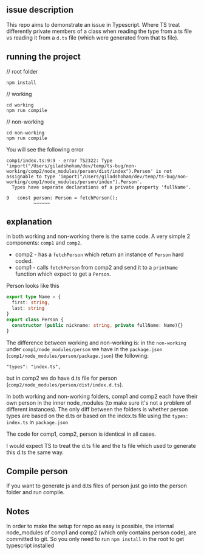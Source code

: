 ## issue description

This repo aims to demonstrate an issue in Typescript.
Where TS treat differently private members of a class when reading the type from a ts file
vs reading it from a `d.ts` file (which were generated from that ts file).

## running the project

// root folder
```
npm install 
```

// working
```
cd working
npm run compile
```

// non-working
```
cd non-working
npm run compile
```
You will see the following error
```
comp1/index.ts:9:9 - error TS2322: Type 'import("/Users/giladshoham/dev/temp/ts-bug/non-working/comp2/node_modules/person/dist/index").Person' is not assignable to type 'import("/Users/giladshoham/dev/temp/ts-bug/non-working/comp1/node_modules/person/index").Person'.
  Types have separate declarations of a private property 'fullName'.

9   const person: Person = fetchPerson();
          ~~~~~~
```

## explanation

in both working and non-working there is the same code.
A very simple 2 components: `comp1` and `comp2`.

* comp2 - has a `fetchPerson` which return an instance of `Person` hard coded.
* comp1 - calls `fetchPerson` from comp2 and send it to a `printName` function which expect to get a `Person`.

Person looks like this
```ts
export type Name = {
  first: string,
  last: string
}
export class Person {
  constructor (public nickname: string, private fullName: Name){}
}
```
The difference between working and non-working is:
in the `non-working` under `comp1/node_modules/person` we have in the `package.json` (`comp1/node_modules/person/package.json`)
the following:
```
"types": "index.ts",
```
but in comp2 we do have d.ts file for person (`comp2/node_modules/person/dist/index.d.ts`).

In both working and non-working folders, comp1 and comp2 each have their own person in the inner node_modules (to make sure it's not a problem of different instances).
The only diff between the folders is whether person types are based on the d.ts or 
based on the index.ts file using the `types: index.ts` in `package.json`

The code for comp1, comp2, person is identical in all cases.

I would expect TS to treat the d.ts file and the ts file which used to generate this d.ts the same way.

## Compile person 
If you want to generate js and d.ts files of person just go into the person folder and run compile.

## Notes
In order to make the setup for repo as easy is possible, the internal node_modules of comp1 and comp2 (which only contains person code), are committed to git.
So you only need to run `npm install` in the root to get typescript installed